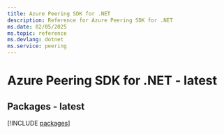 ```yaml
---
title: Azure Peering SDK for .NET
description: Reference for Azure Peering SDK for .NET
ms.date: 02/05/2025
ms.topic: reference
ms.devlang: dotnet
ms.service: peering
---
```

# Azure Peering SDK for .NET - latest
## Packages - latest
[!INCLUDE [packages](peering-index.md)]